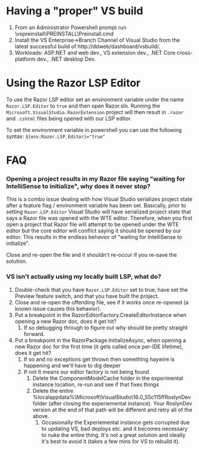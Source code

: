 # Having a "proper" VS build
1. From an Administrator Powershell prompt run \\vspreinstall\PREINSTALL\Preinstall.cmd
1. Install the VS Enterprise->Branch Channel of Visual Studio from the latest successful build of http://ddweb/dashboard/vsbuild/.
1. Workloads: ASP.NET and web dev., VS extension dev., .NET Core cross-platform dev., .NET desktop Dev.

# Using the Razor LSP Editor

To use the Razor LSP editor set an environment variable under the name `Razor.LSP.Editor` to `true` and then open Razor.sln. Running the `Microsoft.VisualStudio.RazorExtension` project will then result in `.razor` and `.cshtml` files being opened with our LSP editor.

To set the environment variable in powershell you can use the following syntax: `${env:Razor.LSP.Editor}="true"`

# FAQ

### Opening a project results in my Razor file saying "waiting for IntelliSense to initialize", why does it never stop?
This is a combo issue dealing with how Visual Studio serializes project state after a feature flag / environment variable has been set. Basically, prior to setting `Razor.LSP.Editor` Visual Studio will have serialized project state that says a Razor file was opened with the WTE editor. Therefore, when you first open a project that Razor file will attempt to be opened under the WTE editor but the core editor will conflict saying it should be opened by our editor. This results in the endless behavior of "waiting for IntelliSense to initialize".

Close and re-open the file and it shouldn't re-occur if you re-save the solution.

### VS isn't actually using my locally built LSP, what do?
1. Double-check that you have `Razor.LSP.Editor` set to true, have set the Preview feature switch, and that you have built the project.
1. Close and re-open the offending file, see if it works once re-opened (a known issue causes this behavior).
1. Put a breakpoint in the RazorEditorFactory.CreateEditorInstance when opening a new Razor doc, does it get hit?
    1. If so debugging through to figure out why should be pretty straight forward.
1. Put a breakpoint in the RazorPackage.InitializeAsync, when opening a new Razor doc for the first time (it gets called once per-IDE lifetime), does it get hit?
    1. If so and no exceptions get thrown then something haywire is happening and we'll have to dig deeper
    1. If not It means our editor factory is not being found
        1. Delete the ComponentModelCache folder in the experimental instance location, re-run and see if that fixes things
        1. Delete the entire %localappdata%\Microsoft\VisualStudio\16.0_55c115ffRoslynDev folder (after closing the experiemental instance). Your RoslynDev version at the end of that path will be different and retry all of the above.
            1. Occasionally the Experiemental instance gets corrupted due to updating VS, bad deploys etc. and it becomes necessary to nuke the entire thing. It's not a great solution and ideally it's best to avoid it (takes a few mins for VS to rebuild it).